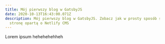 ```yaml
---
title: Mój pierwszy blog w GatsbyJS
date: 2020-10-13T16:43:00.071Z
description: Mój pierwszy blog w GatsbyJS. Zobacz jak w prosty sposób stworzyć
  stronę opartą o Netlify CMS
---
```

Lorem ipsum hehehehehheh